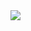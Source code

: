<div>
  <img src="https://github.com/user-attachments/assets/0edbd4d3-e0d3-4d00-9c9b-436e85622b44" />
</div>




<!--
**sinbin1036/sinbin1036** is a ✨ _special_ ✨ repository because its `README.md` (this file) appears on your GitHub profile.

Here are some ideas to get you started:

- 🔭 I’m currently working on ...
- 🌱 I’m currently learning ...
- 👯 I’m looking to collaborate on ...
- 🤔 I’m looking for help with ...
- 💬 Ask me about ...
- 📫 How to reach me: ...
- 😄 Pronouns: ...
- ⚡ Fun fact: ...
-->
